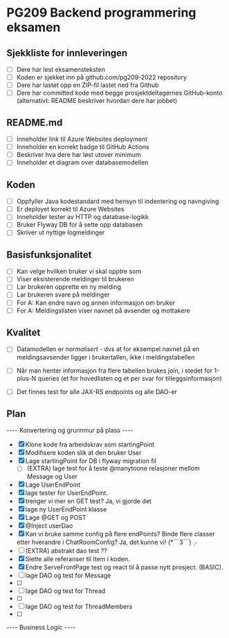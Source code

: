 # PG209 Backend programmering eksamen

## Sjekkliste for innleveringen

* [ ] Dere har lest eksamensteksten
* [ ] Koden er sjekket inn på github.com/pg209-2022 repository
* [ ] Dere har lastet opp en ZIP-fil lastet ned fra Github
* [ ] Dere har committed kode med begge prosjektdeltagernes GitHub-konto (alternativt: README beskriver hvordan dere har jobbet)

## README.md

* [ ] Inneholder link til Azure Websites deployment
* [ ] Inneholder en korrekt badge til GitHub Actions
* [ ] Beskriver hva dere har løst utover minimum
* [ ] Inneholder et diagram over databasemodellen

## Koden

* [ ] Oppfyller Java kodestandard med hensyn til indentering og navngiving
* [ ] Er deployet korrekt til Azure Websites
* [ ] Inneholder tester av HTTP og database-logikk
* [ ] Bruker Flyway DB for å sette opp databasen
* [ ] Skriver ut nyttige logmeldinger

## Basisfunksjonalitet

* [ ] Kan velge hvilken bruker vi skal opptre som
* [ ] Viser eksisterende meldinger til brukeren
* [ ] Lar brukeren opprette en ny melding
* [ ] Lar brukeren svare på meldinger
* [ ] For A: Kan endre navn og annen informasjon om bruker
* [ ] For A: Meldingslisten viser navnet på avsender og mottakere

## Kvalitet

* [ ] Datamodellen er *normalisert* - dvs at for eksempel navnet på en meldingsavsender ligger i brukertallen, ikke i meldingstabellen
* [ ] Når man henter informasjon fra flere tabellen brukes join, i stedet for 1-plus-N queries (et for hovedlisten og et per svar for tilleggsinformasjon)
* [ ] Det finnes test for alle JAX-RS endpoints og alle DAO-er


## Plan
---- Konvertering og grunnmur på plass ----
* [x] Klone kode fra arbeidskrav som startingPoint
* [x] Modifisere koden slik at den bruker User
* [x] Lage startingPoint for DB i flyway migration fil
  * [ ] (EXTRA) lage test for å teste @manytoone relasjoner mellom Message og User
* [x] Lage UserEndPoint 
 * [x] lage tester for UserEndPoint.
  * [x] trenger vi mer en GET test? Ja, vi gjorde det 
 * [x] lage ny UserEndPoint klasse 
 * [x] Lage @GET og POST
 * [x] @Inject userDao 
  * [x] Kan vi bruke samme config på flere endPoints? Binde flere classer etter hverandre i ChatRoomConfig? Ja, det kunne vi! (*￣3￣)╭
* [ ] (EXTRA) abstrakt dao test ??
* [x] Slette alle referanser til Item i koden.
* [x] Endre ServeFrontPage test og react til å passe nytt prosject. (BASIC).
* [ ] lage DAO og test for Message
 * [ ] 
* [ ] lage DAO og test for Thread
 * [ ]  
* [ ] lage DAO og test for ThreadMembers
 * [ ]
---- Business Logic ----